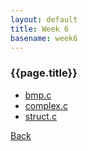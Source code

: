 ```yaml
---
layout: default
title: Week 6
basename: week6
---
```

### {{page.title}}

* [bmp.c](bmp.html)
* [complex.c](complex.html)
* [struct.c](struct.html)

[Back](../)
